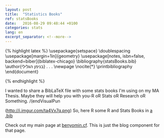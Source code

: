 ```yaml
---
layout: post
title:  "Statistics Books"
ref: statsBooks
date:   2016-08-29 09:48:44 +0100
categories: stats
lang: en
excerpt_separator: <!--more-->
---
```

{% highlight latex %}
\usepackage{setspace}
\doublespacing
\usepackage[margin=1in]{geometry}
\usepackage[notes, isbn=false, backend=biber]{biblatex-chicago}
\bibliography{statsBooks.bib}
\author{בנימן הגלילי}
. . .
\newpage
\nocite{*}
\printbibliography
\end{document}

{% endhighlight %}

I wanted to share a BibLaTeX file with some stats books I'm using on my MA Thesis.
Maybe they will help you with you-R oR Stats oR Research oR Something. /(endVisualPun

(http://i.imgur.com/ta4Vx7q.png)
So, here R some R and Stats Books in [a .bib](https://github.com/paynito/dotfiles/blob/master/statsBooksAug29.bib)



Check out my main page at [benyomin.cf][benyomin-link].
This is just the blog component for that page.

[benyomin-link]: http://benyomin.cf
